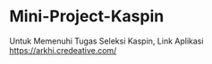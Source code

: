 # Mini-Project-Kaspin
 Untuk Memenuhi Tugas Seleksi Kaspin, Link Aplikasi https://arkhi.credeative.com/
